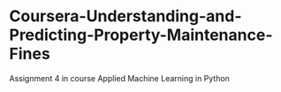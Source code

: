 # Coursera-Understanding-and-Predicting-Property-Maintenance-Fines
Assignment 4 in course Applied Machine Learning in Python
